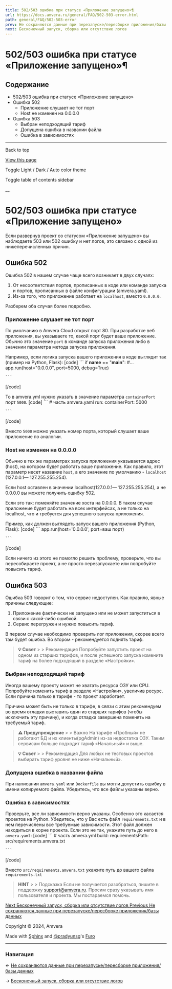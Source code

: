 ```yaml
---
title: 502/503 ошибка при статусе «Приложение запущено»¶
url: https://docs.amvera.ru/general/FAQ/502-503-error.html
path: general/FAQ/502-503-error
prev: Не сохраняются данные при перезапуске/пересборке приложения/базы данных
next: Бесконечный запуск, сборка или отсутствие логов
---
```


# 502/503 ошибка при статусе «Приложение запущено»¶

## Содержание

- 502/503 ошибка при статусе «Приложение запущено»
- Ошибка 502
  - Приложение слушает не тот порт
  - Host не изменен на 0.0.0.0
- Ошибка 503
  - Выбран неподходящий тариф
  - Допущена ошибка в названии файла
  - Ошибка в зависимостях

---

Back to top

[ View this page ](<../../_sources/general/FAQ/502-503-error.md.txt> "View this page")

Toggle Light / Dark / Auto color theme

Toggle table of contents sidebar

__

# 502/503 ошибка при статусе «Приложение запущено»

Если развернув проект со статусом «Приложение запущено» вы наблюдаете 503 или 502 ошибку и нет логов, это связано с одной из нижеперечисленных причин.

## Ошибка 502

Ошибка 502 в нашем случае чаще всего возникает в двух случаях:
1. От несоответствия портов, прописанных в коде или команде запуска и портов, прописанных в файле конфигурации (amvera.yaml).
2. Из-за того, что приложение работает на ``localhost``, вместо ``0.0.0.0``.

Разберем оба случая более подробно.

### Приложение слушает не тот порт

По умолчанию в Amvera Cloud открыт порт 80. При разработке веб приложения, вы указываете то, какой порт будет ваше приложение. Обычно это значение ``port`` в команде запуска приложения либо в значении параметра метода запуска приложения.

Например, если логика запуска вашего приложения в коде выглядит так (пример на Python, Flask):
[code] 
    ```
    if __name__ == "__main__":
        #...
        app.run(host="0.0.0.0", port=5000, debug=True)
    
    ```
    
[/code]

То в amvera.yml нужно указать в значение параметра ``containerPort`` порт ``5000``.
[code] 
    ```
    # часть amvera.yaml
    run:
      containerPort: 5000
    
    ```
    
[/code]

Вместо ``5000`` можно указать номер порта, который слушает ваше приложение по аналогии.

### Host не изменен на 0.0.0.0

Обычно в тех же параметрах запуска приложения указывается адрес (host), на котором будет работать ваше приложение. Как правило, этот параметр несет название ``host``, а его значение по умолчанию - ``localhost`` (127.0.0.1— 127.255.255.254).

Если host оставлен в значении localhost(127.0.0.1— 127.255.255.254), а не 0.0.0.0 вы можете получить ошибку 502.

Если это так: поменяйте значение хоста на 0.0.0.0. В таком случае приложение будет работать на всех интерфейсах, а не только на localhost, что и требуется для успешного запуска приложения.

Пример, как должен выглядеть запуск вашего приложения (Python, Flask):
[code] 
    ```
    app.run(host='0.0.0.0', port=ваш порт)
    
    ```
    
[/code]

Если ничего из этого не помогло решить проблему, проверьте, что вы пересобираете проект, а не просто перезапускаете или попробуйте повысить тариф.

## Ошибка 503

Ошибка 503 говорит о том, что сервис недоступен. Как правило, явные причины следующие:
1. Приложение фактически не запущено или не может запуститься в связи с какой-либо ошибкой.
2. Сервис перегружен и нужно повысить тариф.

В первом случае необходимо проверить лог приложения, скорее всего там будет ошибка. Во втором - рекомендуется поднять тариф.

> **💡 Совет** > > Рекомендация Попробуйте запустить проект на одном из старших тарифов, и после успешного запуска измените тариф на более подходящий в разделе «Настройки». 

### Выбран неподходящий тариф

Иногда вашему проекту может не хватать ресурса ОЗУ или CPU. Попробуйте изменить тариф в разделе «Настройки», увеличив ресурс. Если причина только в тарифе - то проект заработает.

Причина может быть не только в тарифе, в связи с этим рекомендуем во время отладки выставить один из старших тарифов (чтобы исключить эту причину), и когда отладка завершена поменять на требуемый тариф.

> **⚠️ Предупреждение** > > Важно На тарифе «Пробный» не работают БД и их клиенты(pgAdmin) из-за недостатка ОЗУ. Таким сервисам больше подходит тариф «Начальный» и выше. 

> **💡 Совет** > > Рекомендация Для любых не тестовых проектов выбирать тариф уровня не ниже «Начальный». 

### Допущена ошибка в названии файла

При написании ``amvera.yaml`` или ``Dockerfile`` вы могли допустить ошибку в имени копируемого файла. Убедитесь, что все файлы указаны верно.

### Ошибка в зависимостях

Проверьте, все ли зависимости верно указаны. Особенно это касается проектов на Python. Убедитесь, что у Вас есть файл ``requirements.txt`` и в нем перечислены все требуемые зависимости. Этот файл должен находиться в корне проекта. Если это не так, укажите путь до него в ``amvera.yaml``:
[code] 
    ```
    # часть amvera.yml
    build:
      requirementsPath: src/requirements.amvera.txt
    
    ```
    
[/code]

Вместо ``src/requirements.amvera.txt`` укажите путь до вашего файла ``requirements.txt``

> **HINT** > > Подсказка Если не получается разобраться, пишите в поддержку support@amvera.ru. Просим сразу указывать имя пользователя и проекта. Мы постараемся помочь. 

[ Next Бесконечный запуск, сборка или отсутствие логов ](<infinite-build-run.html>) [ Previous Не сохраняются данные при перезапуске/пересборке приложения/базы данных ](<data-saving.html>)

Copyright © 2024, Amvera 

Made with [Sphinx](<https://www.sphinx-doc.org/>) and [@pradyunsg](<https://pradyunsg.me>)'s [Furo](<https://github.com/pradyunsg/furo>)


---

### Навигация

← [Не сохраняются данные при перезапуске/пересборке приложения/базы данных](https://docs.amvera.ru/data-saving.html)

→ [Бесконечный запуск, сборка или отсутствие логов](https://docs.amvera.ru/infinite-build-run.html)
